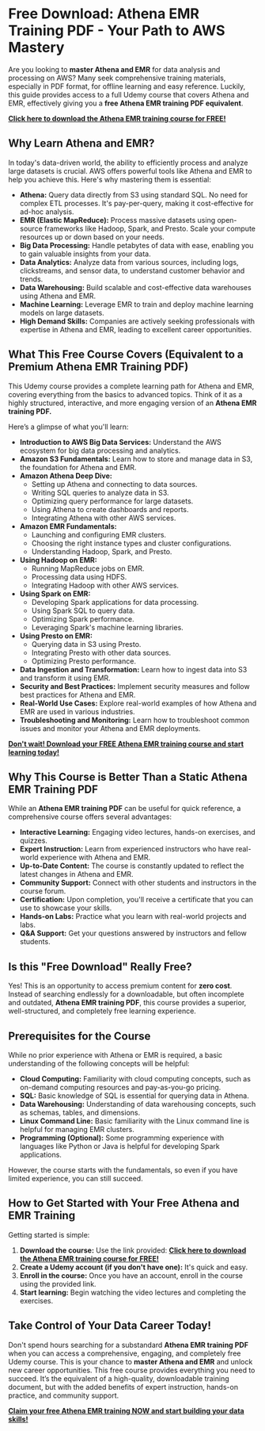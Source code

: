 # Free Download: Athena EMR Training PDF - Your Path to AWS Mastery

Are you looking to **master Athena and EMR** for data analysis and processing on AWS? Many seek comprehensive training materials, especially in PDF format, for offline learning and easy reference. Luckily, this guide provides access to a full Udemy course that covers Athena and EMR, effectively giving you a **free Athena EMR training PDF equivalent**.

[**Click here to download the Athena EMR training course for FREE!**](https://udemywork.com/athena-emr-training-pdf)

## Why Learn Athena and EMR?

In today's data-driven world, the ability to efficiently process and analyze large datasets is crucial. AWS offers powerful tools like Athena and EMR to help you achieve this. Here's why mastering them is essential:

*   **Athena:** Query data directly from S3 using standard SQL. No need for complex ETL processes. It's pay-per-query, making it cost-effective for ad-hoc analysis.
*   **EMR (Elastic MapReduce):** Process massive datasets using open-source frameworks like Hadoop, Spark, and Presto. Scale your compute resources up or down based on your needs.
*   **Big Data Processing:** Handle petabytes of data with ease, enabling you to gain valuable insights from your data.
*   **Data Analytics:** Analyze data from various sources, including logs, clickstreams, and sensor data, to understand customer behavior and trends.
*   **Data Warehousing:** Build scalable and cost-effective data warehouses using Athena and EMR.
*   **Machine Learning:** Leverage EMR to train and deploy machine learning models on large datasets.
*   **High Demand Skills:** Companies are actively seeking professionals with expertise in Athena and EMR, leading to excellent career opportunities.

## What This Free Course Covers (Equivalent to a Premium Athena EMR Training PDF)

This Udemy course provides a complete learning path for Athena and EMR, covering everything from the basics to advanced topics. Think of it as a highly structured, interactive, and more engaging version of an **Athena EMR training PDF.**

Here’s a glimpse of what you'll learn:

*   **Introduction to AWS Big Data Services:** Understand the AWS ecosystem for big data processing and analytics.
*   **Amazon S3 Fundamentals:** Learn how to store and manage data in S3, the foundation for Athena and EMR.
*   **Amazon Athena Deep Dive:**
    *   Setting up Athena and connecting to data sources.
    *   Writing SQL queries to analyze data in S3.
    *   Optimizing query performance for large datasets.
    *   Using Athena to create dashboards and reports.
    *   Integrating Athena with other AWS services.
*   **Amazon EMR Fundamentals:**
    *   Launching and configuring EMR clusters.
    *   Choosing the right instance types and cluster configurations.
    *   Understanding Hadoop, Spark, and Presto.
*   **Using Hadoop on EMR:**
    *   Running MapReduce jobs on EMR.
    *   Processing data using HDFS.
    *   Integrating Hadoop with other AWS services.
*   **Using Spark on EMR:**
    *   Developing Spark applications for data processing.
    *   Using Spark SQL to query data.
    *   Optimizing Spark performance.
    *   Leveraging Spark's machine learning libraries.
*   **Using Presto on EMR:**
    *   Querying data in S3 using Presto.
    *   Integrating Presto with other data sources.
    *   Optimizing Presto performance.
*   **Data Ingestion and Transformation:** Learn how to ingest data into S3 and transform it using EMR.
*   **Security and Best Practices:** Implement security measures and follow best practices for Athena and EMR.
*   **Real-World Use Cases:** Explore real-world examples of how Athena and EMR are used in various industries.
*   **Troubleshooting and Monitoring:** Learn how to troubleshoot common issues and monitor your Athena and EMR deployments.

[**Don't wait! Download your FREE Athena EMR training course and start learning today!**](https://udemywork.com/athena-emr-training-pdf)

## Why This Course is Better Than a Static Athena EMR Training PDF

While an **Athena EMR training PDF** can be useful for quick reference, a comprehensive course offers several advantages:

*   **Interactive Learning:** Engaging video lectures, hands-on exercises, and quizzes.
*   **Expert Instruction:** Learn from experienced instructors who have real-world experience with Athena and EMR.
*   **Up-to-Date Content:** The course is constantly updated to reflect the latest changes in Athena and EMR.
*   **Community Support:** Connect with other students and instructors in the course forum.
*   **Certification:** Upon completion, you'll receive a certificate that you can use to showcase your skills.
*   **Hands-on Labs:** Practice what you learn with real-world projects and labs.
*   **Q&A Support:** Get your questions answered by instructors and fellow students.

## Is this "Free Download" Really Free?

Yes! This is an opportunity to access premium content for **zero cost**. Instead of searching endlessly for a downloadable, but often incomplete and outdated, **Athena EMR training PDF**, this course provides a superior, well-structured, and completely free learning experience.

## Prerequisites for the Course

While no prior experience with Athena or EMR is required, a basic understanding of the following concepts will be helpful:

*   **Cloud Computing:** Familiarity with cloud computing concepts, such as on-demand computing resources and pay-as-you-go pricing.
*   **SQL:** Basic knowledge of SQL is essential for querying data in Athena.
*   **Data Warehousing:** Understanding of data warehousing concepts, such as schemas, tables, and dimensions.
*   **Linux Command Line:** Basic familiarity with the Linux command line is helpful for managing EMR clusters.
*   **Programming (Optional):** Some programming experience with languages like Python or Java is helpful for developing Spark applications.

However, the course starts with the fundamentals, so even if you have limited experience, you can still succeed.

## How to Get Started with Your Free Athena and EMR Training

Getting started is simple:

1.  **Download the course:** Use the link provided: [**Click here to download the Athena EMR training course for FREE!**](https://udemywork.com/athena-emr-training-pdf)
2.  **Create a Udemy account (if you don't have one):** It's quick and easy.
3.  **Enroll in the course:** Once you have an account, enroll in the course using the provided link.
4.  **Start learning:** Begin watching the video lectures and completing the exercises.

## Take Control of Your Data Career Today!

Don't spend hours searching for a substandard **Athena EMR training PDF** when you can access a comprehensive, engaging, and completely free Udemy course. This is your chance to **master Athena and EMR** and unlock new career opportunities. This free course provides everything you need to succeed. It’s the equivalent of a high-quality, downloadable training document, but with the added benefits of expert instruction, hands-on practice, and community support.

[**Claim your free Athena EMR training NOW and start building your data skills!**](https://udemywork.com/athena-emr-training-pdf)
